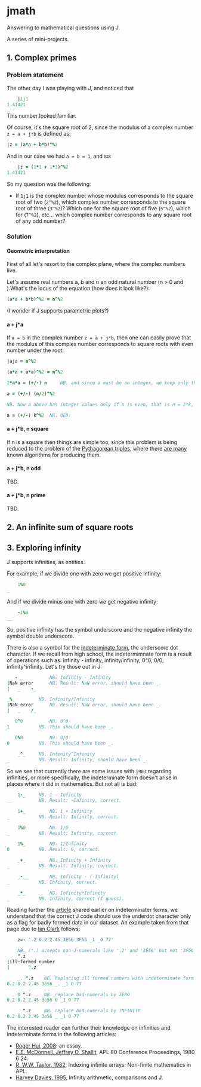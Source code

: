 # jmath
Answering to mathematical questions using J.

A series of mini-projects.

## 1. Complex primes

### Problem statement

The other day I was playing with J, and noticed that

```j
	|1j1
1.41421
```

This number looked familiar. 

Of course, it's the square root of 2, since the modulus of a complex number `z = a + j*b` is defined as:

```j
|z = (a*a + b*b)^%2
```

And in our case we had `a = b = 1`, and so:

```j
	|z = (1*1 + 1*1)^%2
1.41421
```

So my question was the following:

- If `1j1` is the complex number whose modulus corresponds to the square root of two (`2^%2`), which complex number corresponds to the square root of three (`3^%2`)? Which one for the square root of five (`5^%2`), which for (`7^%2`), etc... which complex number corresponds to any square root of any odd number?

### Solution

#### Geometric interpretation

First of all let's resort to the complex plane, where the complex numbers live.

Let's assume real numbers a, b and n an odd natural number (n > 0 and ).What's the locus of the equation (how does it look like?):

```j
(a*a + b*b)^%2 = n^%2
```

(I wonder if J supports parametric plots?)

#### a + j\*a

 If `a = b` in the complex number `z = a + j*b`, then one can easily prove that the modulus of this complex number corresponds to square roots with even number under the root:

```j
|aja = n^%2 

(a*a + a*a)^%2 = n^%2

2*a*a = (+/-) n 	NB. and since a must be an integer, we keep only the positive value in the RHS

a = (+/-) (n/2)^%2

NB. Now a above has integer values only if n is even, that is n = 2*k, for k in {1, 2, 3, ...}

a = (+/-) k^%2 	NB. QED.
```

#### a + j\*b, n square

If n is a square then things are simple too, since this problem is being reduced to the problem of the [Pythagorean triples](https://en.wikipedia.org/wiki/Pythagorean_triple), where there [are many](https://en.wikipedia.org/wiki/Formulas_for_generating_Pythagorean_triples) known algorithms for producing them.

#### a + j\*b, n odd

TBD.

#### a + j\*b, n prime

TBD.

## 2. An infinite sum of square roots

## 3. Exploring infinity

J supports infinities, as entities.

For example, if we divide one with zero we get positive infinity:

```j
	1%0
_
```

And if we divide minus one with zero we get negative infinity:

```j
	-1%0
__
```

So, positive infinity has the symbol underscore and the negative infinity the symbol double underscore.

There is also a symbol for the [indeterminate form](https://code.jsoftware.com/wiki/Vocabulary/underdot), the underscore dot character. If we recall from high school, the indetermimnate form is a result of operations such as: infinity - infinity, infinity/infinity, 0^0, 0/0, infinity^infinity. Let's try those out in J:

```j
 _ - _			NB. Infinity - Infinity
|NaN error		NB. Result: NaN error, should have been _.
|   _    -_

_%_			NB. Infinity/Infinity
|NaN error		NB. Result: NaN error, should have been _.
|   _    /_

   0^0			NB. 0^0
1 			NB. This should have been _.

   0%0			NB. 0/0
0			NB. This should have been _.
   
	_^_		NB. Infinity^Infinity
_			NB. Result: Infinity, should have been _.
```

So we see that currently there are some issues with `j903` regarding infinities, or more specifically, the indeterminate form doesn't arise in places where it did in mathematics. But not all is bad:

```j
	1-_		NB. 1 - Infinity
__			NB. Result: -Infinity, correct.

	1+_ 		NB. 1 + Infinity
_ 			NB. Result: Infinity, correct.

	1%0 		NB. 1/0
_ 			NB. Result: Infinity, correct.

	1%_ 		NB. 1/Infinity
0 			NB. Result: 0, correct.

	_+_ 		NB. Infinity + Infinity
_ 			NB. Result: Infinity, correct.

	_-__ 		NB. Infinity - (-Infinity)
_ 			NB. Infinity, correct.

	_*_ 		NB. Infinity*Infinity
_ 			NB. Infinity, correct (I guess).
```

Reading further the [article](https://code.jsoftware.com/wiki/Vocabulary/underdot) shared earlier on indeterminater forms, we understand that the correct J code should use the underdot character only as a flag for badly formed data in our dataset. An example taken from that page due to [Ian Clark](https://code.jsoftware.com/wiki/User:Ian_Clark) follows:

```j
	z=: '.2 0.2 2.45 3E56 3F56 _1 _0 77'

	NB. (".) accepts non-J-numerals like '.2' and '3E56' but not '3F56' ...
   	".z
|ill-formed number
|       ".z

   	_. ".z    NB. Replacing ill formed numbers with indeterminate form _.
0.2 0.2 2.45 3e56 _. _1 0 77

   	0 ".z     NB. replace bad-numerals by ZERO
0.2 0.2 2.45 3e56 0 _1 0 77

   	_ ".z     NB. replace bad-numerals by INFINITY
0.2 0.2 2.45 3e56 _ _1 0 77
```

The interested reader can further their knowledge on infinities and indeterminate forms in the following articles:
- [Roger Hui, 2008](https://code.jsoftware.com/wiki/Essays/Indeterminate): an essay.
- [E.E. McDonnell, Jeffrey O. Shallit](https://www.jsoftware.com/papers/eem/infinity.htm), APL 80 Conference Proceedings, 1980 6 24.
- [R. W.W. Taylor, 1982](https://dl.acm.org/doi/10.1145/390006.802264), Indexing infinite arrays: Non-finite mathematics in APL.
- [Harvey Davies, 1995](https://dl.acm.org/doi/10.1145/206913.206953), Infinity arithmetic, comparisons and J.
